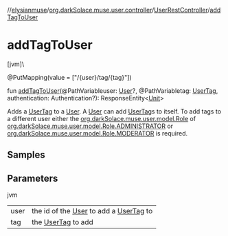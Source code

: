 //[elysianmuse](../../../index.md)/[org.darkSolace.muse.user.controller](../index.md)/[UserRestController](index.md)/[addTagToUser](add-tag-to-user.md)

# addTagToUser

[jvm]\

@PutMapping(value = ["/{user}/tag/{tag}"])

fun [addTagToUser](add-tag-to-user.md)(@PathVariableuser: [User](../../org.darkSolace.muse.user.model/-user/index.md)?, @PathVariabletag: [UserTag](../../org.darkSolace.muse.user.model/-user-tag/index.md), authentication: Authentication?): ResponseEntity&lt;[Unit](https://kotlinlang.org/api/latest/jvm/stdlib/kotlin/-unit/index.html)&gt;

Adds a [UserTag](../../org.darkSolace.muse.user.model/-user-tag/index.md) to a [User](../../org.darkSolace.muse.user.model/-user/index.md). A [User](../../org.darkSolace.muse.user.model/-user/index.md) can add [UserTag](../../org.darkSolace.muse.user.model/-user-tag/index.md)s to itself. To add tags to a different user either the [org.darkSolace.muse.user.model.Role](../../org.darkSolace.muse.user.model/-role/index.md) of [org.darkSolace.muse.user.model.Role.ADMINISTRATOR](../../org.darkSolace.muse.user.model/-role/-a-d-m-i-n-i-s-t-r-a-t-o-r/index.md) or [org.darkSolace.muse.user.model.Role.MODERATOR](../../org.darkSolace.muse.user.model/-role/-m-o-d-e-r-a-t-o-r/index.md) is required.

## Samples

## Parameters

jvm

| | |
|---|---|
| user | the id of the [User](../../org.darkSolace.muse.user.model/-user/index.md) to add a [UserTag](../../org.darkSolace.muse.user.model/-user-tag/index.md) to |
| tag | the [UserTag](../../org.darkSolace.muse.user.model/-user-tag/index.md) to add |
